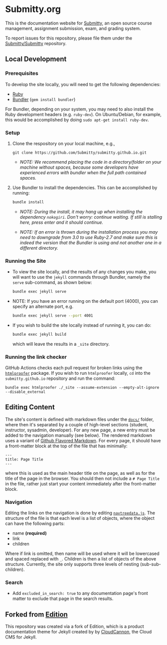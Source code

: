 # Submitty.org

This is the documentation website for [Submitty](http://submitty.org),
an open source course management, assignment submission, exam, and grading system.


To report issues for this repository, please file them under the
[Submitty/Submitty](https://github.com/Submitty/Submitty) repository.

## Local Development

### Prerequisites

To develop the site locally, you will need to get the following dependencies:

* [Ruby](https://www.ruby-lang.org/en/)
* [Bundler](https://bundler.io/) (`gem install bundler`)

For Bundler, depending on your system, you may need to also install the
Ruby development headers (e.g. `ruby-dev`). On Ubuntu/Debian,
for example, this would be accomplished by doing `sudo apt-get install ruby-dev`.

### Setup

1. Clone the respository on your local machine, e.g.,

   ```
   git clone https://github.com/Submitty/submitty.github.io.git
   ```

   * _NOTE: We recommend placing the code in a directory/folder on your
     machine without spaces, because some developers have experienced
     errors with bundler when the full path contained spaces._


2. Use Bundler to install the dependencies. This can be accomplished
by running:

   ```bash
   bundle install
   ```

   * _NOTE: During the install, it may hang up when installing the
     dependency ``nokogiri``.  Don't worry: continue waiting. If still is stalling here,
     press enter and it should continue._


   * _NOTE: If an error is thrown during the installation process you
     may need to downgrade from 3.0 to use Ruby-2.7 and make sure this
     is indeed the version that the Bundler is using and not another
     one in a different directory._


### Running the Site

* To view the site locally, and the results of any changes you make,
   you will want to use the `jekyll` commands through Bundler, namely
   the `serve` sub-command, as shown below:

   ```bash
   bundle exec jekyll serve
   ```

* NOTE: If you have an error running on the default port (4000), you can specify an
   alternate port, e.g.

   ```bash
   bundle exec jekyll serve --port 4001
   ```

* If you wish to build the site locally instead of running it, you can do:

   ```bash
   bundle exec jekyll build
   ```

   which will leave the results in a `_site` directory.


### Running the link checker

GitHub Actions checks each pull request for broken links using the
[`htmlproofer`](https://github.com/gjtorikian/html-proofer)
package.  If you wish to run `htmlproofer` locally, `cd` into the `submitty.github.io`
repository and run the command:
```
bundle exec htmlproofer ./_site --assume-extension --empty-alt-ignore --disable_external
```


## Editing Content

The site's content is defined with markdown files under the
[`docs/`](https://github.com/Submitty/submitty.github.io/blob/main/_docs) folder, where
then it's separated by a couple of high-level sections (student, instructor,
sysadmin, developer).  For any new page, a new entry must be added to the
navigation manually (see below). The rendered markdown uses a variant of
[Github Flavored Markdown](https://github.github.com/gfm/). For every page,
it should have a front-matter block at the top of the file that has minimally:

```
---
title: Page Title
---
```

where this is used as the main header title on the page, as well as for the title
of the page in the browser. You should then not include a `# Page Title`
in the file, rather just start your content immediately after the front-matter block.

### Navigation

Editing the links on the navigation is done by editing
[`navtreedata.js`](https://github.com/Submitty/submitty.github.io/blob/main/navtreedata.js).
The structure of the file is that each level is a list of objects, where the object can have the following parts:

* name __(required)__
* link
* children

Where if link is omitted, then name will be used where it will be lowercased
and spaced replaced with `_`. Children is then a list of objects of the
above structure. Currently, the site only supports three levels of nesting (sub-sub-children).

### Search

* Add `excluded_in_search: true` to any documentation page's front matter to exclude that page in the search results.

## Forked from [Edition](https://github.com/CloudCannon/edition-jekyll-template)

This repository was created via a fork of Edition, which is a product documentation theme for Jekyll created
by by [CloudCannon](http://cloudcannon.com/), the Cloud CMS for Jekyll.
